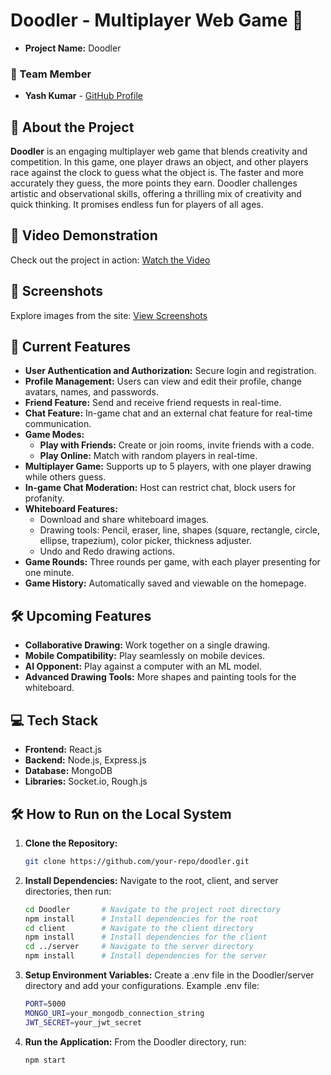 # Doodler - Multiplayer Web Game 🎨

- **Project Name:** Doodler

### 👥 Team Member
- **Yash Kumar** - [GitHub Profile](https://github.com/yash1721/)

## 📜 About the Project

**Doodler** is an engaging multiplayer web game that blends creativity and competition. In this game, one player draws an object, and other players race against the clock to guess what the object is. The faster and more accurately they guess, the more points they earn. Doodler challenges artistic and observational skills, offering a thrilling mix of creativity and quick thinking. It promises endless fun for players of all ages.

## 🎥 Video Demonstration

Check out the project in action: [Watch the Video](https://drive.google.com/drive/folders/1ijB97ziIfwLNaNVH4vWFgyzaD0HsueDK)

## 📸 Screenshots

Explore images from the site: [View Screenshots](https://drive.google.com/drive/folders/122Nu5mHcoJPQwgyVg9vAnTSFg_o1yeo7)

## 🚀 Current Features

- **User Authentication and Authorization:** Secure login and registration.
- **Profile Management:** Users can view and edit their profile, change avatars, names, and passwords.
- **Friend Feature:** Send and receive friend requests in real-time.
- **Chat Feature:** In-game chat and an external chat feature for real-time communication.
- **Game Modes:**
  - **Play with Friends:** Create or join rooms, invite friends with a code.
  - **Play Online:** Match with random players in real-time.
- **Multiplayer Game:** Supports up to 5 players, with one player drawing while others guess.
- **In-game Chat Moderation:** Host can restrict chat, block users for profanity.
- **Whiteboard Features:**
  - Download and share whiteboard images.
  - Drawing tools: Pencil, eraser, line, shapes (square, rectangle, circle, ellipse, trapezium), color picker, thickness adjuster.
  - Undo and Redo drawing actions.
- **Game Rounds:** Three rounds per game, with each player presenting for one minute.
- **Game History:** Automatically saved and viewable on the homepage.

## 🛠 Upcoming Features

- **Collaborative Drawing:** Work together on a single drawing.
- **Mobile Compatibility:** Play seamlessly on mobile devices.
- **AI Opponent:** Play against a computer with an ML model.
- **Advanced Drawing Tools:** More shapes and painting tools for the whiteboard.

## 💻 Tech Stack

- **Frontend:** React.js
- **Backend:** Node.js, Express.js
- **Database:** MongoDB
- **Libraries:** Socket.io, Rough.js

## 🛠 How to Run on the Local System

1. **Clone the Repository:**
   ```bash
   git clone https://github.com/your-repo/doodler.git

2. **Install Dependencies:** Navigate to the root, client, and server directories, then run:
    ```bash
    cd Doodler       # Navigate to the project root directory
    npm install      # Install dependencies for the root
    cd client        # Navigate to the client directory
    npm install      # Install dependencies for the client
    cd ../server     # Navigate to the server directory
    npm install      # Install dependencies for the server

3. **Setup Environment Variables:** Create a .env file in the Doodler/server directory and add your             configurations. Example .env file:
    ```bash
    PORT=5000
    MONGO_URI=your_mongodb_connection_string
    JWT_SECRET=your_jwt_secret

4. **Run the Application:** From the Doodler directory, run:
    ```bash
    npm start

